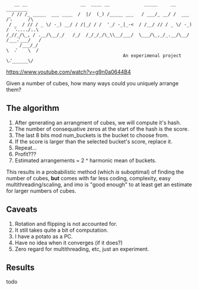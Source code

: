 ```
   __ __                    __  ____ __             _____     __            ________        
  / // /_ _____  ___ ____  /  |/  (_) /_____ ___   / ___/_ __/ /  ___      /⠡      /\       
 / _  / // / _ \/ -_) __/ / /|_/ / /  '_/ -_|_-<  / /__/ // / _ \/ -_)    /  ⠡..../..\      
/_//_/\_, / .__/\__/_/   /_/  /_/_/_/\_\\__/___/  \___/\_,_/_.__/\__/    /___⠌___/   /       
     /___/_/                                                             \  ⠌    \  /        
                                            An experimenal project        \⠌______\/         

```
https://www.youtube.com/watch?v=g9n0a0644B4

Given a number of cubes, how many ways could you uniquely arrange them? 

## The algorithm
1. After generating an arrangment of cubes, we will compute it's hash.
2. The number of consequative zeros at the start of the hash is the score.
3. The last 8 bits mod num_buckets is the bucket to choose from.
4. If the score is larger than the selected bucket's score, replace it.
5. Repeat...
6. Profit???
7. Estimated arrangements = 2 ^ harmonic mean of buckets.

This results in a probabilistic method (which *is* suboptimal) of finding the number of cubes, **but** comes with far less coding, complexity, easy multithreading/scaling, and imo is "good enough" to at least get an estimate for larger numbers of cubes.

## Caveats
1. Rotation and flipping is not accounted for.
2. It still takes quite a bit of computation.
3. I have a potato as a PC.
4. Have no idea when it converges (if it does?)
5. Zero regard for multithreading, etc, just an experiment.

## Results
todo
